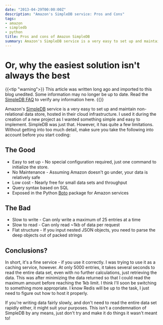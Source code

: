 ```yaml
---
date: "2013-04-29T00:00:00Z"
description: "Amazon's SimpleDB service: Pros and Cons"
tags:
- amazon
- simpledb
- python
title: Pros and cons of Amazon SimpleDB
summary: Amazon's SimpleDB service is a very easy to set up and maintain non-relational data store, hosted in their cloud infrastructure. However, it has quite a few limitations.
---
```


# Or, why the easiest solution isn't always the best

{{<tip "warning">}}
This article was written long ago and imported to this blog unedited. Some information may no longer be up to date. Read the [SimpleDB FAQ](https://aws.amazon.com/simpledb/faqs/) to verify any information here.
{{</tip>}}

Amazon's [SimpleDB](http://aws.amazon.com/simpledb/) service is a very easy to set up and maintain non-relational data store, hosted in their cloud infrastructure. I used it during the creation of a new project as I wanted something simple and easy to implement. SimpleDB was just that. However, it has quite a few limitations. Without getting into too much detail, make sure you take the following into account before you start coding:

## The Good

* Easy to set up - No special configuration required, just one command to initialize the store.
* No Maintenance - Assuming Amazon doesn't go under, your data is relatively safe
* Low cost - Nearly free for small data sets and throughput
* Query syntax based on SQL
* Exposed in the Python [Boto](https://github.com/boto/boto) package for Amazon services

## The Bad

* Slow to write - Can only write a maximum of 25 entries at a time
* Slow to read - Can only read ~1kb of data per request
* Flat structure - If you input nested JSON objects, you need to parse the deep objects out of packed strings

## Conclusions?

In short, it's a fine service - if you use it correctly. I was trying to use it as a caching service, however. At only 5000 entries, it takes several seconds to read the entire data set, even with no further calculations, just retrieving the data. This was after minimizing the data returned so that I could read the maximum amount before reaching the 1kb limit. I think I'll soon be switching to something more appropriate. I know Redis will be up to the task, I just need to figure out how to host it properly.

If you're writing data fairly slowly, and don't need to read the entire data set rapidly either, it might suit your purposes. This isn't a condemnation of SimpleDB by any means, just don't try and make it do things it wasn't meant to!
